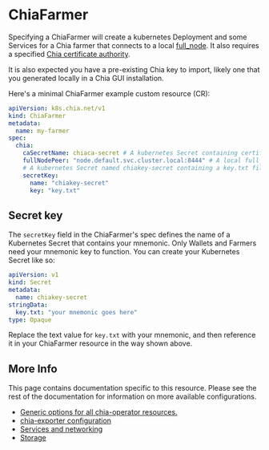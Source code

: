 # ChiaFarmer

Specifying a ChiaFarmer will create a kubernetes Deployment and some Services for a Chia farmer that connects to a local [full_node](chianode.md). It also requires a specified [Chia certificate authority](chiaca.md).

It is also expected you have a pre-existing Chia key to import, likely one that you generated locally in a Chia GUI installation.

Here's a minimal ChiaFarmer example custom resource (CR):

```yaml
apiVersion: k8s.chia.net/v1
kind: ChiaFarmer
metadata:
  name: my-farmer
spec:
  chia:
    caSecretName: chiaca-secret # A kubernetes Secret containing certificate authority files
    fullNodePeer: "node.default.svc.cluster.local:8444" # A local full_node using kubernetes DNS names
    # A kubernetes Secret named chiakey-secret containing a key.txt file with your mnemonic key
    secretKey:
      name: "chiakey-secret"
      key: "key.txt"
```

## Secret key

The `secretKey` field in the ChiaFarmer's spec defines the name of a Kubernetes Secret that contains your mnemonic. Only Wallets and Farmers need your mnemonic key to function. You can create your Kubernetes Secret like so:

```yaml
apiVersion: v1
kind: Secret
metadata:
  name: chiakey-secret
stringData:
  key.txt: "your mnemonic goes here"
type: Opaque
```

Replace the text value for `key.txt` with your mnemonic, and then reference it in your ChiaFarmer resource in the way shown above.

## More Info

This page contains documentation specific to this resource. Please see the rest of the documentation for information on more available configurations.

* [Generic options for all chia-operator resources.](all.md)
* [chia-exporter configuration](chia-exporter.md)
* [Services and networking](services-networking.md)
* [Storage](storage.md)
